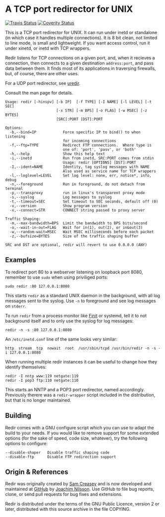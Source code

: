A TCP port redirector for UNIX
==============================
[![Travis Status][]][Travis] [![Coverity Status]][Coverity Scan]

This is a TCP port redirector for UNIX.  It can run under inetd or
standalone (in which case it handles multiple connections).  It is 8 bit
clean, not limited to line mode, is small and lightweight.  If you want
access control, run it under xinetd, or inetd with TCP wrappers.

Redir listens for TCP connections on a given port, and, when it recieves
a connection, then connects to a given destination `address:port`, and
pass data between them.  It finds most of its applications in traversing
firewalls, but, of course, there are other uses.

For a UDP port redirector, see [uredir](https://github.com/troglobit/uredir/).

Consult the man page for details.

    Usage: redir [-hinspv] [-b IP]  [-f TYPE] [-I NAME] [-l LEVEL] [-t SEC]
                           [-x STR] [-m BPS] [-o FLAG] [-w MSEC] [-z BYTES]
                           [SRC]:PORT [DST]:PORT
    
    Options:
      -b,--bind=IP            Force specific IP to bind() to when listening
                              for incoming connections
      -f,--ftp=TYPE           Redirect FTP connections.  Where type is
                              one of: 'port', 'pasv', or 'both'
      -h,--help               Show this help text
      -i,--inetd              Run from inetd, SRC:PORT comes from stdin
                              Usage: redir [OPTIONS] [DST]:PORT
      -I,--ident=NAME         Identity, tag syslog messages with NAME
                              Also used as service name for TCP wrappers
      -l,--loglevel=LEVEL     Set log level: none, err, notice*, info, debug
      -n,--foreground         Run in foreground, do not detach from terminal
      -p,--transproxy         run in linux's transparent proxy mode
      -s,--syslog             Log messages to syslog
      -t,--timeout=SEC        Set timeout to SEC seconds, default off (0)
      -v,--version            Show program version
      -x,--connect=STR        CONNECT string passed to proxy server
    
    Traffic Shaping:
      -m,--max-bandwidth=BPS  Limit the bandwidth to BPS bits/second
      -o,--wait-in-out=FLAG   Wait for in(1), out(2), or in&out(3)
      -w,--random-wait=MSEC   Wait MSEC milliseconds before each packet
      -z,--bufsize=BYTES      Size of the traffic shaping buffer
    
    SRC and DST are optional, redir will revert to use 0.0.0.0 (ANY)


Examples
--------

To redirect port 80 to a webserver listening on loopback port 8080,
remember to use `sudo` when using priviliged ports:

    sudo redir :80 127.0.0.1:8080

This starts `redir` as a standard UNIX daemon in the background, with
all log messages sent to the syslog.  Use `-n` to foreground and see log
messages on `stderr`.

To run `redir` from a process monitor like [Finit][] or systemd, tell it
to not background itself and to only use the syslog for log messages:

    redir -n -s :80 127.0.0.1:8080

An `/etc/inetd.conf` line of the same looks very similar:

    http  stream  tcp  nowait  root  /usr/sbin/tcpd /usr/bin/redir -n -s -i 127.0.0.1:8080

When running multiple redir instances it can be useful to change how
they identify themselves:

    redir -I nntp www:119 netgate:119
    redir -I pop3 ftp:110 netgate:110

This starts an NNTP and a POP3 port redirector, named accordingly.
Previously therere was a `redir-wrapper` script included in the
distribution, but that is no longer maintained.


Building
--------

Redir comes with a GNU configure script which you can use to adapt the
build to your needs.  If you would like to remove support for some
extended options (for the sake of speed, code size, whatever), try the
following options to configure:

    --disable-shaper   Disable traffic shaping code
    --disable-ftp      Disable FTP redirection support


Origin & References
-------------------

Redir was originally created by [Sam Creasey][] and is now developed and
maintained at [GitHub][] by [Joachim Nilsson][].  Use GitHub to file bug
reports, clone, or send pull requests for bug fixes and extensions.

Redir is distributed under the terms of the GNU Public Licence, version
2 or later, distributed with this source archive in the file COPYING.

[Sam Creasey]:     http://sammy.net/~sammy/hacks/
[Joachim Nilsson]: http://troglobit.com
[GitHub]:          https://github.com/troglobit/redir
[Finit]:           https://github.com/troglobit/finit
[Travis]:          https://travis-ci.org/troglobit/redir
[Travis Status]:   https://travis-ci.org/troglobit/redir.png?branch=master
[Coverity Scan]:   https://scan.coverity.com/projects/8740
[Coverity Status]: https://scan.coverity.com/projects/8740/badge.svg
